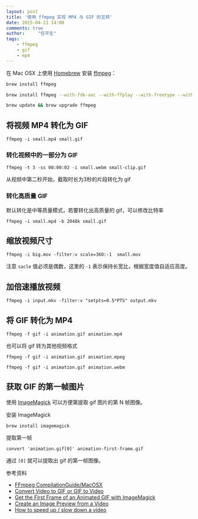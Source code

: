 ```yaml
---
layout: post
title: '使用 ffmpeg 实现 MP4 与 GIF 的互转'
date: 2015-04-21 14:00
comments: true
author:     "任平生"
tags:
    - ffmpeg
    - gif
    - mp4
---
```

在 Mac OSX 上使用 [Homebrew](http://brew.sh/) 安装 [ffmpeg](https://www.ffmpeg.org/)：

```bash
brew install ffmpeg

brew install ffmpeg --with-fdk-aac --with-ffplay --with-freetype --with-libass --with-libquvi --with-libvorbis --with-libvpx --with-opus --with-x265

brew update && brew upgrade ffmpeg
```

## 将视频 MP4 转化为 GIF
```
ffmpeg -i small.mp4 small.gif
```

### 转化视频中的一部分为 GIF
```
ffmpeg -t 3 -ss 00:00:02 -i small.webm small-clip.gif
```
从视频中第二秒开始，截取时长为3秒的片段转化为 gif

### 转化高质量 GIF
默认转化是中等质量模式，若要转化出高质量的 gif，可以修改比特率
```
ffmpeg -i small.mp4 -b 2048k small.gif
```


## 缩放视频尺寸
```
ffmpeg -i big.mov -filter:v scale=360:-1  small.mov
```
注意 `sacle` 值必须是偶数，这里的 `-1` 表示保持长宽比，根据宽度值自适应高度。

## 加倍速播放视频
```
ffmpeg -i input.mkv -filter:v "setpts=0.5*PTS" output.mkv
```


## 将 GIF 转化为 MP4
```
ffmpeg -f gif -i animation.gif animation.mp4
```

也可以将 gif 转为其他视频格式
```
ffmpeg -f gif -i animation.gif animation.mpeg

ffmpeg -f gif -i animation.gif animation.webm
```

## 获取 GIF 的第一帧图片
使用 [ImageMagick](http://www.imagemagick.org/) 可以方便第提取 gif 图片的第 N 帧图像。

安装 ImageMagick
```
brew install imagemagick
```

提取第一帧
```
convert 'animation.gif[0]' animation-first-frame.gif
```
通过 `[0]` 就可以提取出 gif 的第一帧图像。


参考资料

* [FFmpeg CompilationGuide/MacOSX](https://trac.ffmpeg.org/wiki/CompilationGuide/MacOSX)
* [Convert Video to GIF or GIF to Video](http://davidwalsh.name/convert-video-gif)
* [Get the First Frame of an Animated GIF with ImageMagick](http://davidwalsh.name/first-frame-animated-gif)
* [Create an Image Preview from a Video](http://davidwalsh.name/create-image-preview-video)
* [How to speed up / slow down a video](https://trac.ffmpeg.org/wiki/How%20to%20speed%20up%20/%20slow%20down%20a%20video)